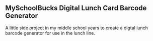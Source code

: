## MySchoolBucks Digital Lunch Card Barcode Generator

A little side project in my middle school years to create a digtal lunch barcode generator for use in the lunch line.
